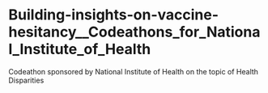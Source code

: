 # Building-insights-on-vaccine-hesitancy__Codeathons_for_National_Institute_of_Health
Codeathon sponsored by National Institute of Health on the topic of Health Disparities
